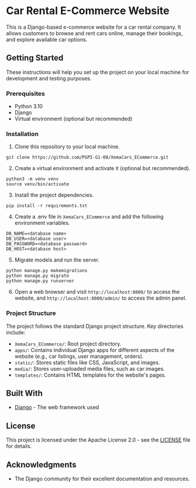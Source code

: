# Car Rental E-Commerce Website

This is a Django-based e-commerce website for a car rental company. It allows customers to browse and rent cars online, manage their bookings, and explore available car options.

## Getting Started

These instructions will help you set up the project on your local machine for development and testing purposes.

### Prerequisites

- Python 3.10
- Django
- Virtual environment (optional but recommended)

### Installation

1. Clone this repository to your local machine.

```
git clone https://github.com/PGPI-G1-08/XemaCars_ECommerce.git
```

2. Create a virtual environment and activate it (optional but recommended).

```
python3 -m venv venv
source venv/bin/activate
```

3. Install the project dependencies.

```
pip install -r requirements.txt
```

4. Create a .env file in `XemaCars_ECommerce` and add the following environment variables.

```
DB_NAME=<database name>
DB_USER=<database user>
DB_PASSWORD=<database password>
DB_HOST=<database host>
```

5. Migrate models and run the server.

```
python manage.py makemigrations
python manage.py migrate
python manage.py runserver
```

6. Open a web browser and visit `http://localhost:8000/` to access the website, and `http://localhost:8000/admin/` to access the admin panel.

### Project Structure

The project follows the standard Django project structure. Key directories include:

- `XemaCars_ECommerce/`: Root project directory.
- `apps/`: Contains individual Django apps for different aspects of the website (e.g., car listings, user management, orders).
- `static/`: Stores static files like CSS, JavaScript, and images.
- `media/`: Stores user-uploaded media files, such as car images.
- `templates/`: Contains HTML templates for the website's pages.

## Built With

- [Django](https://www.djangoproject.com/) - The web framework used

## License

This project is licensed under the Apache License 2.0 - see the [LICENSE](LICENSE) file for details.

## Acknowledgments

- The Django community for their excellent documentation and resources.
